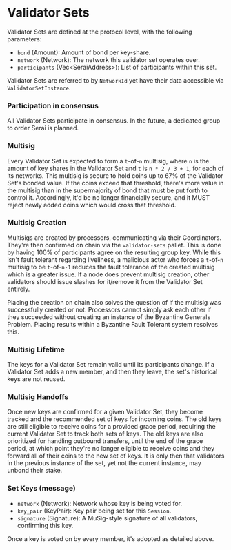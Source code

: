 # Validator Sets

Validator Sets are defined at the protocol level, with the following parameters:

  - `bond`         (Amount):             Amount of bond per key-share.
  - `network`      (Network):            The network this validator set operates
                                         over.
  - `participants` (Vec\<SeraiAddress>): List of participants within this set.

Validator Sets are referred to by `NetworkId` yet have their data accessible via
`ValidatorSetInstance`.

### Participation in consensus

All Validator Sets participate in consensus. In the future, a dedicated group
to order Serai is planned.

### Multisig

Every Validator Set is expected to form a `t`-of-`n` multisig, where `n` is the
amount of key shares in the Validator Set and `t` is `n * 2 / 3 + 1`, for each
of its networks. This multisig is secure to hold coins up to 67% of the
Validator Set's bonded value. If the coins exceed that threshold, there's more
value in the multisig than in the supermajority of bond that must be put forth
to control it. Accordingly, it'd be no longer financially secure, and it MUST
reject newly added coins which would cross that threshold.

### Multisig Creation

Multisigs are created by processors, communicating via their Coordinators.
They're then confirmed on chain via the `validator-sets` pallet. This is done by
having 100% of participants agree on the resulting group key. While this isn't
fault tolerant regarding liveliness, a malicious actor who forces a `t`-of-`n`
multisig to be `t`-of-`n-1` reduces the fault tolerance of the created multisig
which is a greater issue. If a node does prevent multisig creation, other
validators should issue slashes for it/remove it from the Validator Set
entirely.

Placing the creation on chain also solves the question of if the multisig was
successfully created or not. Processors cannot simply ask each other if they
succeeded without creating an instance of the Byzantine Generals Problem.
Placing results within a Byzantine Fault Tolerant system resolves this.

### Multisig Lifetime

The keys for a Validator Set remain valid until its participants change. If a
Validator Set adds a new member, and then they leave, the set's historical keys
are not reused.

### Multisig Handoffs

Once new keys are confirmed for a given Validator Set, they become tracked and
the recommended set of keys for incoming coins. The old keys are still eligible
to receive coins for a provided grace period, requiring the current Validator
Set to track both sets of keys. The old keys are also prioritized for handling
outbound transfers, until the end of the grace period, at which point they're
no longer eligible to receive coins and they forward all of their coins to the
new set of keys. It is only then that validators in the previous instance of the
set, yet not the current instance, may unbond their stake.

### Set Keys (message)

  - `network`   (Network):   Network whose key is being voted for.
  - `key_pair`  (KeyPair):   Key pair being set for this `Session`.
  - `signature` (Signature): A MuSig-style signature of all validators,
confirming this key.

Once a key is voted on by every member, it's adopted as detailed above.
